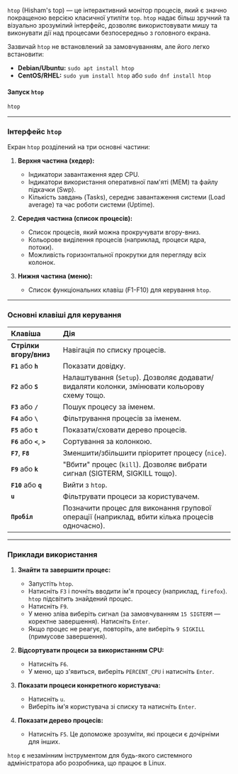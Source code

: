 `htop` (Hisham's top) — це інтерактивний монітор процесів, який є значно покращеною версією класичної утиліти `top`. `htop` надає більш зручний та візуально зрозумілий інтерфейс, дозволяє використовувати мишу та виконувати дії над процесами безпосередньо з головного екрана.

Зазвичай `htop` не встановлений за замовчуванням, але його легко встановити:
*   **Debian/Ubuntu:** `sudo apt install htop`
*   **CentOS/RHEL:** `sudo yum install htop` або `sudo dnf install htop`

#### **Запуск `htop`**

```bash
htop
```

---

### **Інтерфейс `htop`**

Екран `htop` розділений на три основні частини:

1.  **Верхня частина (хедер):**
    *   Індикатори завантаження ядер CPU.
    *   Індикатори використання оперативної пам'яті (MEM) та файлу підкачки (Swp).
    *   Кількість завдань (Tasks), середнє завантаження системи (Load average) та час роботи системи (Uptime).

2.  **Середня частина (список процесів):**
    *   Список процесів, який можна прокручувати вгору-вниз.
    *   Кольорове виділення процесів (наприклад, процеси ядра, потоки).
    *   Можливість горизонтальної прокрутки для перегляду всіх колонок.

3.  **Нижня частина (меню):**
    *   Список функціональних клавіш (F1-F10) для керування `htop`.

---

### **Основні клавіші для керування**

| Клавіша | Дія |
| :--- | :--- |
| **Стрілки вгору/вниз** | Навігація по списку процесів. |
| **`F1`** або **`h`** | Показати довідку. |
| **`F2`** або **`S`** | Налаштування (`Setup`). Дозволяє додавати/видаляти колонки, змінювати кольорову схему тощо. |
| **`F3`** або **`/`** | Пошук процесу за іменем. |
| **`F4`** або **`\`** | Фільтрування процесів за іменем. |
| **`F5`** або **`t`** | Показати/сховати дерево процесів. |
| **`F6`** або **`<`**, **`>`** | Сортування за колонкою. |
| **`F7`**, **`F8`** | Зменшити/збільшити пріоритет процесу (`nice`). |
| **`F9`** або **`k`** | "Вбити" процес (`kill`). Дозволяє вибрати сигнал (SIGTERM, SIGKILL тощо). |
| **`F10`** або **`q`** | Вийти з `htop`. |
| **`u`** | Фільтрувати процеси за користувачем. |
| **`Пробіл`** | Позначити процес для виконання групової операції (наприклад, вбити кілька процесів одночасно). |

---

### **Приклади використання**

1.  **Знайти та завершити процес:**
    *   Запустіть `htop`.
    *   Натисніть `F3` і почніть вводити ім'я процесу (наприклад, `firefox`). `htop` підсвітить знайдений процес.
    *   Натисніть `F9`.
    *   У меню зліва виберіть сигнал (за замовчуванням `15 SIGTERM` — коректне завершення). Натисніть `Enter`.
    *   Якщо процес не реагує, повторіть, але виберіть `9 SIGKILL` (примусове завершення).

2.  **Відсортувати процеси за використанням CPU:**
    *   Натисніть `F6`.
    *   У меню, що з'явиться, виберіть `PERCENT_CPU` і натисніть `Enter`.

3.  **Показати процеси конкретного користувача:**
    *   Натисніть `u`.
    *   Виберіть ім'я користувача зі списку та натисніть `Enter`.

4.  **Показати дерево процесів:**
    *   Натисніть `F5`. Це допоможе зрозуміти, які процеси є дочірніми для інших.

`htop` є незамінним інструментом для будь-якого системного адміністратора або розробника, що працює в Linux.
